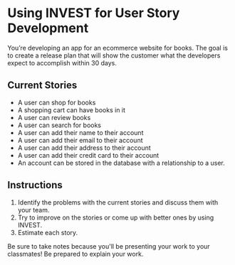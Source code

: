 
# Using INVEST for User Story Development

You’re developing an app for an ecommerce website for books. The goal is to create a release plan that will show the customer what the developers expect to accomplish within 30 days.


## Current Stories

- A user can shop for books
- A shopping cart can have books in it
- A user can review books
- A user can search for books
- A user can add their name to their account
- A user can add their email to their account
- A user can add their address to their account
- A user can add their credit card to their account
- An account can be stored in the database with a relationship to a user.

## Instructions

1. Identify the problems with the current stories and discuss them with your team. 
2. Try to improve on the stories or come up with better ones by using INVEST.
3. Estimate each story.

Be sure to take notes because you'll be presenting your work to your classmates! Be prepared to explain your work.
